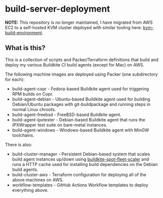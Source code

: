 # build-server-deployment

**NOTE:** This repository is no longer maintained, I have migrated from AWS EC2 to a self-hosted KVM cluster deployed with similar tooling here: [kvm-build-environment](https://github.com/solemnwarning/kvm-build-environment).

## What is this?

This is a collection of scripts and Packer/Terraform definitions that build and deploy my various Buildkite CI build agents (except for Mac) on AWS.

The following machine images are deployed using Packer (one subdirectory for each):

* build-agent-copr - Fedora-based Buildkite agent used for triggering RPM builds on Copr.
* build-agent-debian - Ubuntu-based Buildkite agent used for building Debian/Ubuntu packages with git-buildpackage and running steps in normal Linux chroots.
* build-agent-freebsd - FreeBSD-based Buildkite agent.
* build-agent-ipxtester - Debian-based Buildkite agent that runs the IPXWrapper test suite on bare-metal instances.
* build-agent-windows - Windows-based Buildkite agent with MinGW toolchains.

There is also:

* build-cluster-manager - Persistent Debian-based system that scales build agent instances up/down using [buildkite-spot-fleet-scaler](https://github.com/solemnwarning/buildkite-spot-fleet-scaler) and runs a HTTP cache used for installing build dependencies on the Debian build agents.
* build-cluster-aws - Terraform configuration for deploying all of the above machines on AWS.
* workflow-templates - GitHub Actions Workflow templates to deploy everything above.
